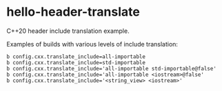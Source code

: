 # hello-header-translate

C++20 header include translation example.

Examples of builds with various levels of include translation:

```
b config.cxx.translate_include=all-importable
b config.cxx.translate_include=std-importable
b config.cxx.translate_include='all-importable std-importable@false'
b config.cxx.translate_include='all-importable <iostream>@false'
b config.cxx.translate_include='<string_view> <iostream>'
```
